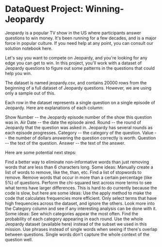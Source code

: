 # DataQuest Project: Winning-Jeopardy

Jeopardy is a popular TV show in the US where participants answer questions to win money. It's been running for a few decades, and is a major force in popular culture. If you need help at any point, you can consult our solution notebook here.

Let's say you want to compete on Jeopardy, and you're looking for any edge you can get to win. In this project, you'll work with a dataset of Jeopardy questions to figure out some patterns in the questions that could help you win.

The dataset is named jeopardy.csv, and contains 20000 rows from the beginning of a full dataset of Jeopardy questions. However, we are using only a sample out of this.

Each row in the dataset represents a single question on a single episode of Jeopardy. Here are explanations of each column:

Show Number -- the Jeopardy episode number of the show this question was in.
Air Date -- the date the episode aired.
Round -- the round of Jeopardy that the question was asked in. Jeopardy has several rounds as each episode progresses.
Category -- the category of the question.
Value -- the number of dollars answering the question correctly is worth.
Question -- the text of the question.
Answer -- the text of the answer.

Here are some potential next steps:

Find a better way to eliminate non-informative words than just removing words that are less than 6 characters long. Some ideas:
Manually create a list of words to remove, like the, than, etc.
Find a list of stopwords to remove.
Remove words that occur in more than a certain percentage (like 5%) of questions.
Perform the chi-squared test across more terms to see what terms have larger differences. This is hard to do currently because the code is slow, but here are some ideas:
Use the apply method to make the code that calculates frequencies more efficient.
Only select terms that have high frequencies across the dataset, and ignore the others.
Look more into the Category column and see if any interesting analysis can be done with it. Some ideas:
See which categories appear the most often.
Find the probability of each category appearing in each round.
Use the whole Jeopardy dataset (available here) instead of the subset we used in this mission.
Use phrases instead of single words when seeing if there's overlap between questions. Single words don't capture the whole context of the question well.
